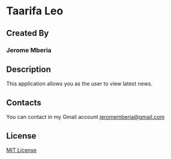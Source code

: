 # Taarifa Leo

## Created By

### Jerome Mberia

## Description

This application allows you as the user to view latest news.

## Contacts

You can contact in my Gmail account  jeromemberia@gmail.com

## License

[MIT License](https://github.com/JeromeMberia/Taarifa_Leo/blob/master/LICENCE)
